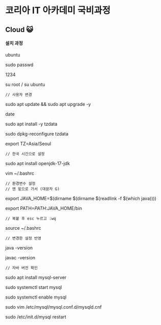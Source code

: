 # **코리아 IT 아카데미 국비과정** 
## Cloud 😺
<a name="readme-top"></a> 


#### 설치 과정

  ubuntu
  
  sudo passwd
  
  1234
  
  su root / su ubuntu 
  
  	// 사용자 변경
	  
  sudo apt update && sudo apt upgrade -y
  
  date
  
  sudo apt install -y tzdata
  
  sudo dpkg-reconfigure tzdata
  
  export TZ=Asia/Seoul
  
  	// 한국 시간으로 설정
	  
  sudo apt install openjdk-17-jdk

  vim ~/.bashrc 
  
  	// 환경변수 설정
  	// 맨 밑으로 가서 (대문자 G)
	  
  export JAVA_HOME=$(dirname $(dirname $(readlink -f $(which java))))
  
  export PATH=$PATH:$JAVA_HOME/bin
  
  	// 복붙 후 esc 누르고 :wq
	
  source ~/.bashrc
  
  	// 변경한 설정 반영
	
  java -version
  
  javac -version
  
  	// 자바 버전 확인
	  
  sudo apt install mysql-server
  
  sudo systemctl start mysql
  
  sudo systemctl enable mysql
  
  sudo vim /etc/mysql/mysql.conf.d/mysqld.cnf
  
  sudo /etc/init.d/mysql restart
  
